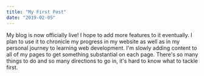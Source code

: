 ```yaml
---
title: "My First Post"
date: "2019-02-05"
---
```


My blog is now officially live! I hope to add more features to it eventually. I plan to use it to chronicle my progress in my website as well as in my personal journey to learning web development. I'm slowly adding content to all of my pages to get something substantial on each page. There's so many things to do and so many directions to go in, it's hard to know what to tackle first.
